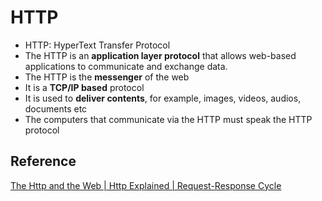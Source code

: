 # HTTP

- HTTP: HyperText Transfer Protocol
- The HTTP is an **application layer protocol** that allows web-based applications to communicate and exchange data.
- The HTTP is the **messenger** of the web
- It is a **TCP/IP based** protocol
- It is used to **deliver contents**, for example, images, videos, audios, documents etc
- The computers that communicate via the HTTP must speak the HTTP protocol

## Reference

[The Http and the Web | Http Explained | Request-Response Cycle](https://www.youtube.com/watch?v=eesqK59rhGA&ab_channel=TheTechCave)
